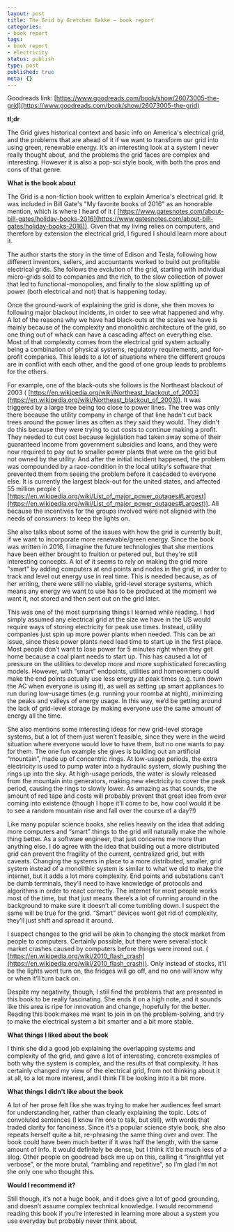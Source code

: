 ```yaml
---
layout: post
title: The Grid by Gretchen Bakke – book report
categories:
- book report
tags:
- book report
- electricity
status: publish
type: post
published: true
meta: {}
---
```




Goodreads link:
[https://www.goodreads.com/book/show/26073005-the-grid](https://www.goodreads.com/book/show/26073005-the-grid)

**tl;dr**

The Grid gives historical context and basic info on America's electrical grid, and the problems that are ahead of it if we want to transform our grid into using green, renewable energy. It’s an interesting look at a system I never really thought about, and the problems the grid faces are complex and interesting. However it is also a pop-sci style book, with both the pros and cons of that genre.



**What is the book about**

The Grid is a non-fiction book written to explain America's electrical grid. It was included in Bill Gate's "My favorite books of 2016" as an honorable mention, which is where I heard of it (
[https://www.gatesnotes.com/about-bill-gates/holiday-books-2016](https://www.gatesnotes.com/about-bill-gates/holiday-books-2016)). Given that my living relies on computers, and therefore by extension the electrical grid, I figured I should learn more about it.

The author starts the story in the time of Edison and Tesla, following how different inventors, sellers, and accountants worked to build out profitable electrical grids. She follows the evolution of the grid, starting with individual micro-grids sold to companies and the rich, to the slow collection of power that led to functional-monopolies, and finally to the slow splitting up of power (both electrical and not) that is happening today.

Once the ground-work of explaining the grid is done, she then moves to following major blackout incidents, in order to see what happened and why. A lot of the reasons why we have had black-outs at the scales we have is mainly because of the complexity and monolithic architecture of the grid, so one thing out of whack can have a cascading affect on everything else. Most of that complexity comes from the electrical grid system actually being a combination of physical systems, regulatory requirements, and for-profit companies. This leads to a lot of situations where the different groups are in conflict with each other, and the good of one group leads to problems for the others.

For example, one of the black-outs she follows is the Northeast blackout of 2003 (
[https://en.wikipedia.org/wiki/Northeast_blackout_of_2003](https://en.wikipedia.org/wiki/Northeast_blackout_of_2003)). It was triggered by a large tree being too close to power lines. The tree was only there because the utility company in charge of that line hadn't cut back trees around the power lines as often as they said they would. They didn't do this because they were trying to cut costs to continue making a profit. They needed to cut cost because legislation had taken away some of their guaranteed income from government subsidies and loans, and they were now required to pay out to smaller power plants that were on the grid but not owned by the utility. And after the initial incident happened, the problem was compounded by a race-condition in the local utility's software that prevented them from seeing the problem before it cascaded to everyone else. It is currently the largest black-out for the united states, and affected 55 million people (
[https://en.wikipedia.org/wiki/List_of_major_power_outages#Largest](https://en.wikipedia.org/wiki/List_of_major_power_outages#Largest)). All because the incentives for the groups involved were not aligned with the needs of consumers: to keep the lights on.

She also talks about some of the issues with how the grid is currently built, if we want to incorporate more renewable/green energy. Since the book was written in 2016, I imagine the future technologies that she mentions have been either brought to fruition or petered out, but they're still interesting concepts. A lot of it seems to rely on making the grid more "smart" by adding computers at end points and nodes in the grid, in order to track and level out energy use in real time. This is needed because, as of her writing, there were still no viable, grid-level storage systems, which means any energy we want to use has to be produced at the moment we want it, not stored and then sent out on the grid later.

This was one of the most surprising things I learned while reading. I had simply assumed any electrical grid at the size we have in the US would require ways of storing electricity for peak use times. Instead, utility companies just spin up more power plants when needed. This can be an issue, since these power plants need lead time to start up in the first place. Most people don’t want to lose power for 5 minutes right when they get home because a coal plant needs to start up. This has caused a lot of pressure on the utilities to develop more and more sophisticated forecasting models. However, with “smart” endpoints, utilities and homeowners could make the end points actually use less energy at peak times (e.g. turn down the AC when everyone is using it), as well as setting up smart appliances to run during low-usage times (e.g. running your roomba at night), minimizing the peaks and valleys of energy usage. In this way, we’d be getting around the lack of grid-level storage by making everyone use the same amount of energy all the time.

She also mentions some interesting ideas for new grid-level storage systems, but a lot of them just weren’t feasible, since they were in the weird situation where everyone would love to have them, but no one wants to pay for them. The one fun example she gives is building out an artificial “mountain”, made up of concentric rings. At low-usage periods, the extra electricity is used to pump water into a hydraulic system, slowly pushing the rings up into the sky. At high-usage periods, the water is slowly released from the mountain into generators, making new electricity to cover the peak period, causing the rings to slowly lower. As amazing as that sounds, the amount of red tape and costs will probably prevent that great idea from ever coming into existence (though I hope it’ll come to be, how cool would it be to see a random mountain rise and fall over the course of a day?!)

Like many popular science books, she relies heavily on the idea that adding more computers and “smart” things to the grid will naturally make the whole thing better. As a software engineer, that just concerns me more than anything else. I do agree with the idea that building out a more distributed grid can prevent the fragility of the current, centralized grid, but with caveats. Changing the systems in place to a more distributed, smaller, grid system instead of a monolithic system is similar to what we did to make the internet, but it adds a lot more complexity. End points and substations can’t be dumb terminals, they’ll need to have knowledge of protocols and algorithms in order to react correctly. The internet for most people works most of the time, but that just means there’s a lot of running around in the background to make sure it doesn’t all come tumbling down. I suspect the same will be true for the grid. “Smart” devices wont get rid of complexity, they’ll just shift and spread it around.

I suspect changes to the grid will be akin to changing the stock market from people to computers. Certainly possible, but there were several stock market crashes caused by computers before things were ironed out. (
[https://en.wikipedia.org/wiki/2010_flash_crash](https://en.wikipedia.org/wiki/2010_flash_crash)). Only instead of stocks, it’ll be the lights wont turn on, the fridges will go off, and no one will know why or when it’ll turn back on.

Despite my negativity, though, I still find the problems that are presented in this book to be really fascinating. She ends it on a high note, and it sounds like this area is ripe for innovation and change, hopefully for the better. Reading this book makes me want to join in on the problem-solving, and try to make the electrical system a bit smarter and a bit more stable.



**What things I liked about the book**

I think she did a good job explaining the overlapping systems and complexity of the grid, and gave a lot of interesting, concrete examples of both why the system is complex, and the results of that complexity. It has certainly changed my view of the electrical grid, from not thinking about it at all, to a lot more interest, and I think I’ll be looking into it a bit more.



**What things I didn't like about the book**

A lot of her prose felt like she was trying to make her audiences feel smart for understanding her, rather than clearly explaining the topic. Lots of convoluted sentences (I know I’m one to talk, but still), with words that traded clarity for fanciness. Since it’s a popular science style book, she also repeats herself quite a bit, re-phrasing the same thing over and over. The book could have been much better if it was half the length, with the same amount of info. It would definitely be dense, but I think it’d be much less of a slog. Other people on goodread back me up on this, calling it “insightful yet verbose”, or the more brutal, “rambling and repetitive”, so I’m glad I’m not the only one who thought this.



**Would I recommend it?**

Still though, it’s not a huge book, and it does give a lot of good grounding, and doesn’t assume complex technical knowledge. I would recommend reading this book if you’re interested in learning more about a system you use everyday but probably never think about.
